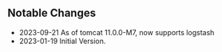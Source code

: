 Notable Changes
---------------
* 2023-09-21 As of tomcat 11.0.0-M7, now supports logstash
* 2023-01-19 Initial Version.
